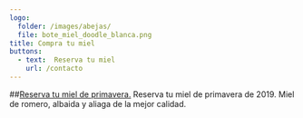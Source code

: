 ```yaml
---
logo:
  folder: /images/abejas/
  file: bote_miel_doodle_blanca.png
title: Compra tu miel
buttons: 
  - text:  Reserva tu miel
    url: /contacto
---
```

##[Reserva tu miel de primavera.](/contacto)
Reserva tu miel de <span>primavera de 2019</span>. Miel de romero, albaida y aliaga de  la mejor calidad.
    


